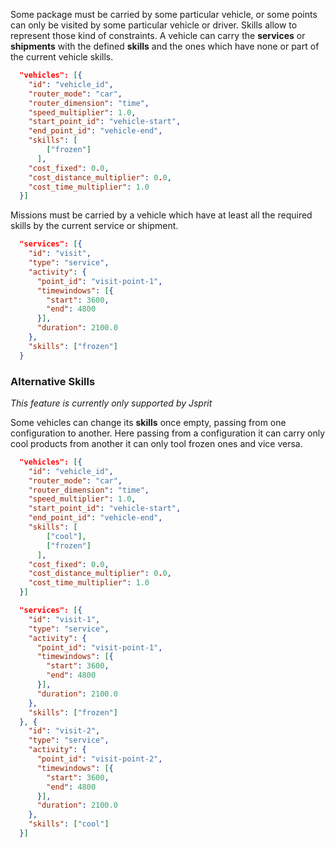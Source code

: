 Some package must be carried by some particular vehicle, or some points can only be visited by some particular vehicle or driver. Skills allow to represent those kind of constraints.
A vehicle can carry the __services__ or __shipments__ with the defined __skills__ and the ones which have none or part of the current vehicle skills.
```json
  "vehicles": [{
    "id": "vehicle_id",
    "router_mode": "car",
    "router_dimension": "time",
    "speed_multiplier": 1.0,
    "start_point_id": "vehicle-start",
    "end_point_id": "vehicle-end",
    "skills": [
        ["frozen"]
      ],
    "cost_fixed": 0.0,
    "cost_distance_multiplier": 0.0,
    "cost_time_multiplier": 1.0
  }]
```
Missions must be carried by a vehicle which have at least all the required skills by the current service or shipment.
```json
  "services": [{
    "id": "visit",
    "type": "service",
    "activity": {
      "point_id": "visit-point-1",
      "timewindows": [{
        "start": 3600,
        "end": 4800
      }],
      "duration": 2100.0
    },
    "skills": ["frozen"]
  }
```

### <a name="alternative-skills"></a>Alternative Skills
_This feature is currently only supported by Jsprit_

Some vehicles can change its __skills__ once empty, passing from one configuration to another. Here passing from a configuration it can carry only cool products from another it can only tool frozen ones and vice versa.
```json
  "vehicles": [{
    "id": "vehicle_id",
    "router_mode": "car",
    "router_dimension": "time",
    "speed_multiplier": 1.0,
    "start_point_id": "vehicle-start",
    "end_point_id": "vehicle-end",
    "skills": [
        ["cool"],
        ["frozen"]
      ],
    "cost_fixed": 0.0,
    "cost_distance_multiplier": 0.0,
    "cost_time_multiplier": 1.0
  }]
```
```json
  "services": [{
    "id": "visit-1",
    "type": "service",
    "activity": {
      "point_id": "visit-point-1",
      "timewindows": [{
        "start": 3600,
        "end": 4800
      }],
      "duration": 2100.0
    },
    "skills": ["frozen"]
  }, {
    "id": "visit-2",
    "type": "service",
    "activity": {
      "point_id": "visit-point-2",
      "timewindows": [{
        "start": 3600,
        "end": 4800
      }],
      "duration": 2100.0
    },
    "skills": ["cool"]
  }]
```
